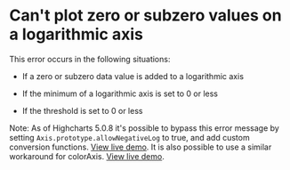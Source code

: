 # Can't plot zero or subzero values on a logarithmic axis

This error occurs in the following situations:

- If a zero or subzero data value is added to a logarithmic axis

- If the minimum of a logarithmic axis is set to 0 or less

- If the threshold is set to 0 or less

Note: As of Highcharts 5.0.8 it's possible to bypass this error message by
setting `Axis.prototype.allowNegativeLog` to true, and add custom conversion
functions.
[View live demo](https://jsfiddle.net/gh/get/library/pure/highcharts/highcharts/tree/master/samples/highcharts/yaxis/type-log-negative/).
It is also possible to use a similar workaround for colorAxis.
[View live demo](https://jsfiddle.net/gh/get/library/pure/highcharts/highcharts/tree/master/samples/highcharts/coloraxis/logarithmic-with-emulate-negative-values/).

